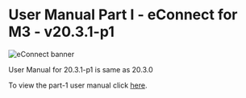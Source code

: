 #  User Manual Part I - eConnect for M3 - v20.3.1-p1

![eConnect banner](../../../../images/banner-econnect-m3.jpg)

User Manual for 20.3.1-p1 is same as 20.3.0

To view the part-1 user manual click [here](../20.3.0/usermanual-econnect-m3-part-1.md).
